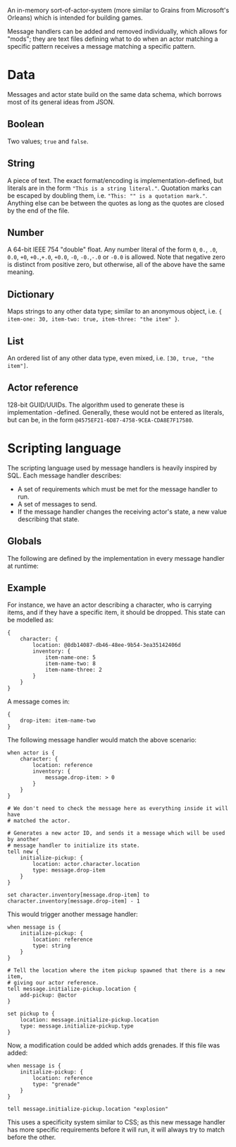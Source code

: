 An in-memory sort-of-actor-system (more similar to Grains from Microsoft's 
Orleans) which is intended for building games.

Message handlers can be added and removed individually, which allows for "mods";
they are text files defining what to do when an actor matching a specific
pattern receives a message matching a specific pattern.

# Data

Messages and actor state build on the same data schema, which borrows most of
its general ideas from JSON.

## Boolean

Two values; `true` and `false`.

## String

A piece of text.  The exact format/encoding is implementation-defined, but
literals are in the form `"This is a string literal."`.  Quotation marks can be
escaped by doubling them, i.e. `"This: "" is a quotation mark."`.  Anything else
can be between the quotes as long as the quotes are closed by the end of the
file.

## Number

A 64-bit IEEE 754 "double" float.  Any number literal of the form `0`, `0.`,
`.0`, `0.0`, `+0`, `+0.`,`+.0`, `+0.0`, `-0`, `-0.`,`-.0` or `-0.0` is allowed.
Note that negative zero is distinct from positive zero, but otherwise, all of
the above have the same meaning.

## Dictionary

Maps strings to any other data type; similar to an anonymous object, i.e. 
`{ item-one: 30, item-two: true, item-three: "the item" }`.

## List

An ordered list of any other data type, even mixed, i.e. 
`[30, true, "the item"]`.

## Actor reference

128-bit GUID/UUIDs.  The algorithm used to generate these is implementation
-defined.  Generally, these would not be entered as literals, but can be, in the
form `@4575EF21-6D87-4758-9CEA-CDA8E7F17580`.

# Scripting language

The scripting language used by message handlers is heavily inspired by SQL. 
Each message handler describes:

- A set of requirements which must be met for the message handler to run.
- A set of messages to send.
- If the message handler changes the receiving actor's state, a new value
  describing that state.

## Globals

The following are defined by the implementation in every message handler at
runtime:

### 

## Example

For instance, we have an actor describing a character, who is carrying items, 
and if they have a specific item, it should be dropped.  This state can be
modelled as:

```
{
    character: {
        location: @8db14087-db46-48ee-9b54-3ea35142406d
        inventory: {
            item-name-one: 5
            item-name-two: 8
            item-name-three: 2
        }
    }
}
```

A message comes in:

```
{
    drop-item: item-name-two
}
```

The following message handler would match the above scenario:

```
when actor is {
    character: {
        location: reference
        inventory: {
            message.drop-item: > 0
        }
    }
}

# We don't need to check the message here as everything inside it will have
# matched the actor.

# Generates a new actor ID, and sends it a message which will be used by another
# message handler to initialize its state.
tell new {
    initialize-pickup: {
        location: actor.character.location
        type: message.drop-item
    }
}

set character.inventory[message.drop-item] to character.inventory[message.drop-item] - 1
```

This would trigger another message handler:

```
when message is {
    initialize-pickup: {
        location: reference
        type: string
    }
}

# Tell the location where the item pickup spawned that there is a new item,
# giving our actor reference.
tell message.initialize-pickup.location {
    add-pickup: @actor
}

set pickup to {
    location: message.initialize-pickup.location
    type: message.initialize-pickup.type
}
```

Now, a modification could be added which adds grenades.  If this file was added:

```
when message is {
    initialize-pickup: {
        location: reference
        type: "grenade"
    }
}

tell message.initialize-pickup.location "explosion"
```

This uses a specificity system similar to CSS; as this new message handler has
more specific requirements before it will run, it will always try to match
before the other.